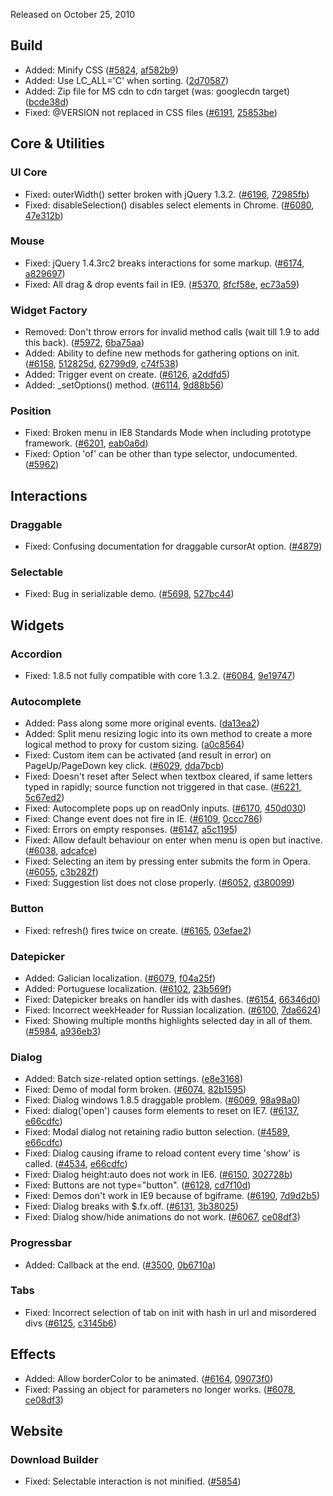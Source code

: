 <script>{
	"title": "jQuery UI 1.8.6 Changelog"
}</script>

Released on October 25, 2010

## Build

* Added: Minify CSS ([#5824](http://bugs.jqueryui.com/ticket/5824), [af582b9](https://github.com/jquery/jquery-ui/commit/af582b97a70e955432fdf4123891b75d2f2c68c5))
* Added: Use LC_ALL='C' when sorting. ([2d70587](https://github.com/jquery/jquery-ui/commit/2d705873e9d575217762224c1c82ffb4c15d50dc))
* Added: Zip file for MS cdn to cdn target (was: googlecdn target) ([bcde38d](https://github.com/jquery/jquery-ui/commit/bcde38de3d3d0717c43e117904f5ecb9d6d2f230))
* Fixed: @VERSION not replaced in CSS files ([#6191](http://bugs.jqueryui.com/ticket/6191), [25853be](https://github.com/jquery/jquery-ui/commit/25853beb68aaae8e7828bff609ef2a26836e721d))

## Core &amp; Utilities

### UI Core

* Fixed: outerWidth() setter broken with jQuery 1.3.2. ([#6196](http://bugs.jqueryui.com/ticket/6196), [72985fb](https://github.com/jquery/jquery-ui/commit/72985fbbecba2153fa56dba058740160fbd0c878))
* Fixed: disableSelection() disables select elements in Chrome. ([#6080](http://bugs.jqueryui.com/ticket/6080), [47e312b](https://github.com/jquery/jquery-ui/commit/47e312b238453c6dae1e15e2828dfd27b8079408))

### Mouse

* Fixed: jQuery 1.4.3rc2 breaks interactions for some markup. ([#6174](http://bugs.jqueryui.com/ticket/6174), [a829697](https://github.com/jquery/jquery-ui/commit/a829697d0c9083438bde3a2e47964c29bfbc9417))
* Fixed: All drag &amp; drop events fail in IE9. ([#5370](http://bugs.jqueryui.com/ticket/5370), [8fcf58e](https://github.com/jquery/jquery-ui/commit/8fcf58e29e4adfdcf9bef5c9e35bde932c165aa8), [ec73a59](https://github.com/jquery/jquery-ui/commit/ec73a59c77c522a45b3a22ea74515c36b7db45a5))

### Widget Factory

* Removed: Don't throw errors for invalid method calls (wait till 1.9 to add this back). ([#5972](http://bugs.jqueryui.com/ticket/5972), [6ba75aa](https://github.com/jquery/jquery-ui/commit/6ba75aa698361bf8c87ac7037570a5daaad3b49a))
* Added: Ability to define new methods for gathering options on init. ([#6158](http://bugs.jqueryui.com/ticket/6158), [512825d](https://github.com/jquery/jquery-ui/commit/512825d358851f4b2b584f1b6463e9cd48f31752), [62799d9](https://github.com/jquery/jquery-ui/commit/62799d9122068817cf98ae6012a639a93568031a), [c74f538](https://github.com/jquery/jquery-ui/commit/c74f53898e6191d23aa5e8f91f3a64903980d84d))
* Added: Trigger event on create. ([#6126](http://bugs.jqueryui.com/ticket/6126), [a2ddfd5](https://github.com/jquery/jquery-ui/commit/a2ddfd51072952969792cd3b503e573ea8f18d30))
* Added: _setOptions() method. ([#6114](http://bugs.jqueryui.com/ticket/6114), [9d88b56](https://github.com/jquery/jquery-ui/commit/9d88b565d6f65dc1aaebfaf99699f6155370949c))

### Position

* Fixed: Broken menu in IE8 Standards Mode when including prototype framework. ([#6201](http://bugs.jqueryui.com/ticket/6201), [eab0a6d](https://github.com/jquery/jquery-ui/commit/eab0a6dac13b642a870747249a360bdddb39da99))
* Fixed: Option 'of' can be other than type selector, undocumented. ([#5962](http://bugs.jqueryui.com/ticket/5962))

## Interactions

### Draggable

* Fixed: Confusing documentation for draggable cursorAt option. ([#4879](http://bugs.jqueryui.com/ticket/4879))

### Selectable

* Fixed: Bug in serializable demo. ([#5698](http://bugs.jqueryui.com/ticket/5698), [527bc44](https://github.com/jquery/jquery-ui/commit/527bc44afe4784ac7768f221044ad2ccab89d33e))

## Widgets

### Accordion

* Fixed: 1.8.5 not fully compatible with core 1.3.2. ([#6084](http://bugs.jqueryui.com/ticket/6084), [9e19747](https://github.com/jquery/jquery-ui/commit/9e1974720931ee327d4c7c03ebb57e6e0fa9ecc7))

### Autocomplete

* Added: Pass along some more original events. ([da13ea2](https://github.com/jquery/jquery-ui/commit/da13ea26fec7e21f9cd6566e99b7fd6688b5e96e))
* Added: Split menu resizing logic into its own method to create a more logical method to proxy for custom sizing. ([a0c8564](https://github.com/jquery/jquery-ui/commit/a0c856467d7cb19442ac24a5e8eda5a504d474d6))
* Fixed: Custom item can be activated (and result in error) on PageUp/PageDown key click. ([#6029](http://bugs.jqueryui.com/ticket/6029), [dda7bcb](https://github.com/jquery/jquery-ui/commit/dda7bcb6383ed0fee9dcd1ae5f0a6e1dcc160c6b))
* Fixed: Doesn't reset after Select when textbox cleared, if same letters typed in rapidly; source function not triggered in that case. ([#6221](http://bugs.jqueryui.com/ticket/6221), [5c67ed2](https://github.com/jquery/jquery-ui/commit/5c67ed26e8c36c42c9f149fcfb2f5fe9e1192b26))
* Fixed: Autocomplete pops up on readOnly inputs. ([#6170](http://bugs.jqueryui.com/ticket/6170), [450d030](https://github.com/jquery/jquery-ui/commit/450d0306dd748d7efa18d29edc16cebde90b4d11))
* Fixed: Change event does not fire in IE. ([#6109](http://bugs.jqueryui.com/ticket/6109), [0ccc786](https://github.com/jquery/jquery-ui/commit/0ccc78698b55d5e1bc336bb754b546a9ad19ea5c))
* Fixed: Errors on empty responses. ([#6147](http://bugs.jqueryui.com/ticket/6147), [a5c1195](https://github.com/jquery/jquery-ui/commit/a5c119558b0b40633269c7565339e5b20754c3d8))
* Fixed: Allow default behaviour on enter when menu is open but inactive. ([#6038](http://bugs.jqueryui.com/ticket/6038), [adcafce](https://github.com/jquery/jquery-ui/commit/adcafce7a24156c503061eb354867e41064fd89f))
* Fixed: Selecting an item by pressing enter submits the form in Opera. ([#6055](http://bugs.jqueryui.com/ticket/6055), [c3b282f](https://github.com/jquery/jquery-ui/commit/c3b282fceb8b5161c013575bf01c652d6573d72e))
* Fixed: Suggestion list does not close properly. ([#6052](http://bugs.jqueryui.com/ticket/6052), [d380099](https://github.com/jquery/jquery-ui/commit/d3800991162ed281dc811552747494df012cfd49))

### Button

* Fixed: refresh() fires twice on create. ([#6165](http://bugs.jqueryui.com/ticket/6165), [03efae2](https://github.com/jquery/jquery-ui/commit/03efae28873822a1b753a3ce22e8d5945c9832ce))

### Datepicker

* Added: Galician localization. ([#6079](http://bugs.jqueryui.com/ticket/6079), [f04a25f](https://github.com/jquery/jquery-ui/commit/f04a25f9bf24bcbfa6f9f79b45a6a97bc90ffd1d))
* Added: Portuguese localization. ([#6102](http://bugs.jqueryui.com/ticket/6102), [23b569f](https://github.com/jquery/jquery-ui/commit/23b569f46ec7472d4baec7486d27ddbe5aaa8518))
* Fixed: Datepicker breaks on handler ids with dashes. ([#6154](http://bugs.jqueryui.com/ticket/6154), [66346d0](https://github.com/jquery/jquery-ui/commit/66346d04bfa4e9a80ae25a670ea06d9ea7a48e4d))
* Fixed: Incorrect weekHeader for Russian localization. ([#6100](http://bugs.jqueryui.com/ticket/6100), [7da6624](https://github.com/jquery/jquery-ui/commit/7da662410b67ff2a1538b5d24839ce3e4d78b2b9))
* Fixed: Showing multiple months highlights selected day in all of them. ([#5984](http://bugs.jqueryui.com/ticket/5984), [a936eb3](https://github.com/jquery/jquery-ui/commit/a936eb3c0982293940a3f3135fc85178bf17534d))

### Dialog

* Added: Batch size-related option settings. ([e8e3168](https://github.com/jquery/jquery-ui/commit/e8e3168a3930bcd6689a079e5e210877f836a977))
* Fixed: Demo of modal form broken. ([#6074](http://bugs.jqueryui.com/ticket/6074), [82b1595](https://github.com/jquery/jquery-ui/commit/82b15951d123c7d68d50fec4a5decbc5af2816ba))
* Fixed: Dialog windows 1.8.5 draggable problem. ([#6069](http://bugs.jqueryui.com/ticket/6069), [98a98a0](https://github.com/jquery/jquery-ui/commit/98a98a05d1a646a1e53b90020fe7c096acd1d933))
* Fixed: dialog('open') causes form elements to reset on IE7. ([#6137](http://bugs.jqueryui.com/ticket/6137), [e66cdfc](https://github.com/jquery/jquery-ui/commit/e66cdfcf59f3a03bb3c49337f8c11da0a236b337))
* Fixed: Modal dialog not retaining radio button selection. ([#4589](http://bugs.jqueryui.com/ticket/4589), [e66cdfc](https://github.com/jquery/jquery-ui/commit/e66cdfcf59f3a03bb3c49337f8c11da0a236b337))
* Fixed: Dialog causing iframe to reload content every time 'show' is called. ([#4534](http://bugs.jqueryui.com/ticket/4534), [e66cdfc](https://github.com/jquery/jquery-ui/commit/e66cdfcf59f3a03bb3c49337f8c11da0a236b337))
* Fixed: Dialog height:auto does not work in IE6. ([#6150](http://bugs.jqueryui.com/ticket/6150), [302728b](https://github.com/jquery/jquery-ui/commit/302728bd87dca0a887e25bac7a8a7059865a42af))
* Fixed: Buttons are not type="button". ([#6128](http://bugs.jqueryui.com/ticket/6128), [cd7f10d](https://github.com/jquery/jquery-ui/commit/cd7f10d480c923d095af6cbd844cbbdb5bb3813e))
* Fixed: Demos don't work in IE9 because of bgiframe. ([#6190](http://bugs.jqueryui.com/ticket/6190), [7d9d2b5](https://github.com/jquery/jquery-ui/commit/7d9d2b551fc9522e6eea6c4c3df9c235f51b3803))
* Fixed: Dialog breaks with $.fx.off. ([#6131](http://bugs.jqueryui.com/ticket/6131), [3b38025](https://github.com/jquery/jquery-ui/commit/3b38025cedca458c100176c273c8d3956a7a5459))
* Fixed: Dialog show/hide animations do not work. ([#6067](http://bugs.jqueryui.com/ticket/6067), [ce08df3](https://github.com/jquery/jquery-ui/commit/ce08df3bdc8f2806062f7a393975656f31cda035))

### Progressbar

* Added: Callback at the end. ([#3500](http://bugs.jqueryui.com/ticket/3500), [0b6710a](https://github.com/jquery/jquery-ui/commit/0b6710aed7fc9a9412a975c9f70d3fd6a87c4b02))

### Tabs

* Fixed: Incorrect selection of tab on init with hash in url and misordered divs ([#6125](http://bugs.jqueryui.com/ticket/6125), [c3145b6](https://github.com/jquery/jquery-ui/commit/c3145b691b0d028f94fc43c035047d532de94112))

## Effects

* Added: Allow borderColor to be animated. ([#6164](http://bugs.jqueryui.com/ticket/6164), [09073f0](https://github.com/jquery/jquery-ui/commit/09073f042e3a7336eccc5dd8e20b6ba5d7f4c9fa))
* Fixed: Passing an object for parameters no longer works. ([#6078](http://bugs.jqueryui.com/ticket/6078), [ce08df3](https://github.com/jquery/jquery-ui/commit/ce08df3bdc8f2806062f7a393975656f31cda035))

## Website

### Download Builder

* Fixed: Selectable interaction is not minified. ([#5854](http://bugs.jqueryui.com/ticket/5854))
